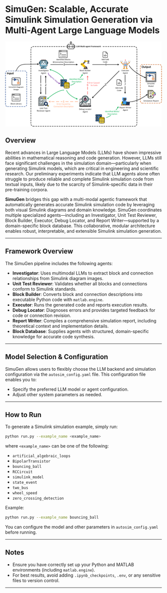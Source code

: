 # **SimuGen: Scalable, Accurate Simulink Simulation Generation via Multi-Agent Large Language Models**

![Concept Diagram](AgentDiagram.png)

## Overview

Recent advances in Large Language Models (LLMs) have shown impressive abilities in mathematical reasoning and code generation. However, LLMs still face significant challenges in the simulation domain—particularly when generating Simulink models, which are critical in engineering and scientific research. Our preliminary experiments indicate that LLM agents alone often struggle to produce reliable and complete Simulink simulation code from textual inputs, likely due to the scarcity of Simulink-specific data in their pre-training corpora.

**SimuGen** bridges this gap with a multi-modal agentic framework that automatically generates accurate Simulink simulation code by leveraging both visual Simulink diagrams and domain knowledge. SimuGen coordinates multiple specialized agents—including an Investigator, Unit Test Reviewer, Block Builder, Executor, Debug Locator, and Report Writer—supported by a domain-specific block database. This collaborative, modular architecture enables robust, interpretable, and extensible Simulink simulation generation.

---

## Framework Overview

The SimuGen pipeline includes the following agents:

* **Investigator**: Uses multimodal LLMs to extract block and connection relationships from Simulink diagram images.
* **Unit Test Reviewer**: Validates whether all blocks and connections conform to Simulink standards.
* **Block Builder**: Converts block and connection descriptions into executable Python code with `matlab.engine`.
* **Executor**: Runs the generated code and reports execution results.
* **Debug Locator**: Diagnoses errors and provides targeted feedback for code or connection revision.
* **Report Writer**: Compiles a comprehensive simulation report, including theoretical context and implementation details.
* **Block Database**: Supplies agents with structured, domain-specific knowledge for accurate code synthesis.

---

## Model Selection & Configuration

SimuGen allows users to flexibly choose the LLM backend and simulation configuration via the `autosim_config.yaml` file. This configuration file enables you to:

* Specify the preferred LLM model or agent configuration.
* Adjust other system parameters as needed.

---

## How to Run

To generate a Simulink simulation example, simply run:

```bash
python run.py --example_name <example_name>
```

where `<example_name>` can be one of the following:

* `artificial_algebraic_loops`
* `BipolarTransistor`
* `bouncing_ball`
* `RCCircuit`
* `simulink_model`
* `state_event`
* `two_bus`
* `wheel_speed`
* `zero_crossing_detection`

Example:

```bash
python run.py --example_name bouncing_ball
```

You can configure the model and other parameters in `autosim_config.yaml` before running.

---

## Notes

* Ensure you have correctly set up your Python and MATLAB environments (including `matlab.engine`).
* For best results, avoid adding `.ipynb_checkpoints`, `.env`, or any sensitive files to version control.

---

